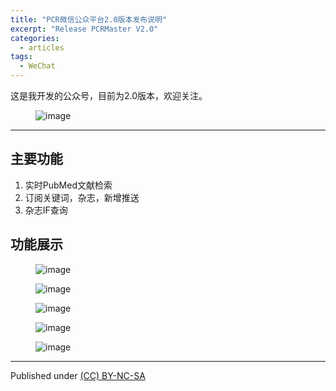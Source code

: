 ```yaml
---
title: "PCR微信公众平台2.0版本发布说明"
excerpt: "Release PCRMaster V2.0"
categories:
  - articles
tags:
  - WeChat
---
```


这是我开发的公众号，目前为2.0版本，欢迎关注。
<figure >
<img src="https://dn-shanguangyu.qbox.me/qrcode.jpg" alt="image">
</figure>

---

## 主要功能

1. 实时PubMed文献检索
2. 订阅关键词，杂志，新增推送
3. 杂志IF查询

## 功能展示

<figure >
<img src="https://dn-shanguangyu.qbox.me/L.png" alt="image">
</figure>

<figure >
<img src="https://dn-shanguangyu.qbox.me/ID.png" alt="image">
</figure>

<figure >
<img src="https://dn-shanguangyu.qbox.me/imagessubscribe.png" alt="image">
</figure>

<figure >
<img src="https://dn-shanguangyu.qbox.me/imagesquery.png" alt="image">
</figure>

<figure >
<img src="https://dn-shanguangyu.qbox.me/imagesrobot.png" alt="image">
</figure>

---
Published under <a rel="license" href="http://creativecommons.org/licenses/by-nc-sa/3.0/">(CC) BY-NC-SA </a>
